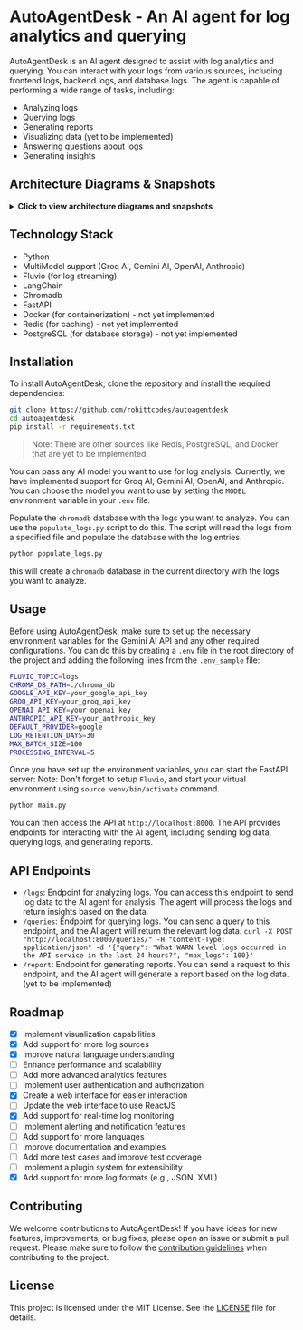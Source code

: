 # AutoAgentDesk - An AI agent for log analytics and querying

AutoAgentDesk is an AI agent designed to assist with log analytics and querying. You can interact with your logs from various sources, including frontend logs, backend logs, and database logs. The agent is capable of performing a wide range of tasks, including:
- Analyzing logs
- Querying logs
- Generating reports
- Visualizing data (yet to be implemented)
- Answering questions about logs
- Generating insights
## Architecture Diagrams & Snapshots

<details>
  <summary><strong>Click to view architecture diagrams and snapshots</strong></summary>
  <br/>
  
  ### Architecture Diagrams
  
  ![llm-groq](https://github.com/user-attachments/assets/f56899ed-e364-4dee-bc6f-f828aeb828ec)  
  ![fluvio](https://github.com/user-attachments/assets/18a4aa95-5b9d-45a2-8a7d-fba8c2799ae8)  
  ![architecture](https://github.com/user-attachments/assets/21fca950-0ab3-452b-b389-0ac58fdcb2ff)  
  ![dataflow](https://github.com/user-attachments/assets/8f889f96-3d29-4be8-909d-e900ec380be7)

  ### Snapshots
  #### File ingestion  
  ![file-ingestion](https://github.com/user-attachments/assets/bf2f5e84-5e04-4a9f-8f83-1d6d66e5f315)
  #### Analysis Report  
  ![analysis-report](https://github.com/user-attachments/assets/b0e791c4-c219-407a-9715-31eea8bd16a1)
  #### Timeline  
  ![timeline](https://github.com/user-attachments/assets/83b159b1-cbac-42c3-9676-65195af42587)
  #### Agent state  
  ![agent-state](https://github.com/user-attachments/assets/312a5855-5194-4c18-81f5-42ce858c3938)

</details>

## Technology Stack
- Python
- MultiModel support (Groq AI, Gemini AI, OpenAI, Anthropic)
- Fluvio (for log streaming)
- LangChain
- Chromadb
- FastAPI
- Docker (for containerization) - not yet implemented
- Redis (for caching) - not yet implemented
- PostgreSQL (for database storage) - not yet implemented

## Installation
To install AutoAgentDesk, clone the repository and install the required dependencies:

```bash
git clone https://github.com/rohittcodes/autoagentdesk
cd autoagentdesk
pip install -r requirements.txt
```

> Note: There are other sources like Redis, PostgreSQL, and Docker that are yet to be implemented.

You can pass any AI model you want to use for log analysis. Currently, we have implemented support for Groq AI, Gemini AI, OpenAI, and Anthropic. You can choose the model you want to use by setting the `MODEL` environment variable in your `.env` file.

Populate the `chromadb` database with the logs you want to analyze. You can use the `populate_logs.py` script to do this. The script will read the logs from a specified file and populate the database with the log entries.

```bash
python populate_logs.py
```
this will create a `chromadb` database in the current directory with the logs you want to analyze.

## Usage
Before using AutoAgentDesk, make sure to set up the necessary environment variables for the Gemini AI API and any other required configurations. You can do this by creating a `.env` file in the root directory of the project and adding the following lines from the `.env_sample` file:

```bash
FLUVIO_TOPIC=logs
CHROMA_DB_PATH=./chroma_db
GOOGLE_API_KEY=your_google_api_key
GROQ_API_KEY=your_groq_api_key
OPENAI_API_KEY=your_openai_key
ANTHROPIC_API_KEY=your_anthropic_key
DEFAULT_PROVIDER=google
LOG_RETENTION_DAYS=30
MAX_BATCH_SIZE=100
PROCESSING_INTERVAL=5
```

Once you have set up the environment variables, you can start the FastAPI server:
Note: Don't forget to setup `Fluvio`, and start your virtual environment using `source venv/bin/activate` command.

```bash
python main.py
```

You can then access the API at `http://localhost:8000`. The API provides endpoints for interacting with the AI agent, including sending log data, querying logs, and generating reports.

## API Endpoints
- `/logs`: Endpoint for analyzing logs. You can access this endpoint to send log data to the AI agent for analysis. The agent will process the logs and return insights based on the data.
- `/queries`: Endpoint for querying logs. You can send a query to this endpoint, and the AI agent will return the relevant log data.
`curl -X POST "http://localhost:8000/queries/" -H "Content-Type: application/json" -d '{"query": "What WARN level logs occurred in the API service in the last 24 hours?", "max_logs": 100}'`
- `/report`: Endpoint for generating reports. You can send a request to this endpoint, and the AI agent will generate a report based on the log data. (yet to be implemented)

## Roadmap

- [x] Implement visualization capabilities
- [x] Add support for more log sources
- [x] Improve natural language understanding
- [ ] Enhance performance and scalability
- [ ] Add more advanced analytics features
- [ ] Implement user authentication and authorization
- [x] Create a web interface for easier interaction
- [ ] Update the web interface to use ReactJS
- [x] Add support for real-time log monitoring
- [ ] Implement alerting and notification features
- [ ] Add support for more languages
- [ ] Improve documentation and examples
- [ ] Add more test cases and improve test coverage
- [ ] Implement a plugin system for extensibility
- [x] Add support for more log formats (e.g., JSON, XML)

## Contributing
We welcome contributions to AutoAgentDesk! If you have ideas for new features, improvements, or bug fixes, please open an issue or submit a pull request. Please make sure to follow the [contribution guidelines](CONTRIBUTING.md) when contributing to the project.

## License
This project is licensed under the MIT License. See the [LICENSE](LICENSE) file for details.
